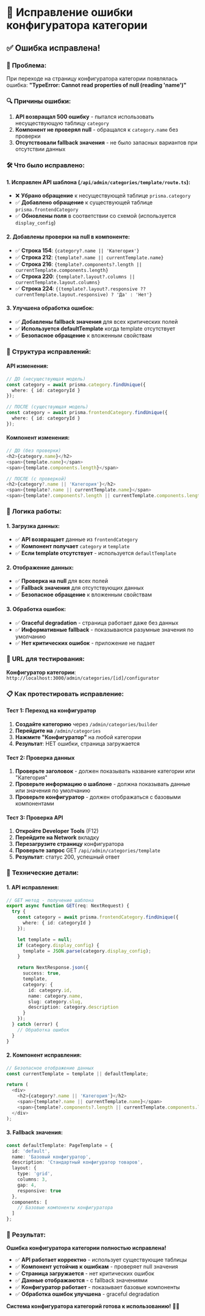 # 🔧 Исправление ошибки конфигуратора категории

## ✅ **Ошибка исправлена!**

### 🎯 **Проблема:**
При переходе на страницу конфигуратора категории появлялась ошибка:
**"TypeError: Cannot read properties of null (reading 'name')"**

### 🔍 **Причины ошибки:**
1. **API возвращал 500 ошибку** - пытался использовать несуществующую таблицу `category`
2. **Компонент не проверял null** - обращался к `category.name` без проверки
3. **Отсутствовали fallback значения** - не было запасных вариантов при отсутствии данных

### 🛠️ **Что было исправлено:**

#### **1. Исправлен API шаблона (`/api/admin/categories/template/route.ts`):**
- ❌ **Убрано обращение** к несуществующей таблице `prisma.category`
- ✅ **Добавлено обращение** к существующей таблице `prisma.frontendCategory`
- ✅ **Обновлены поля** в соответствии со схемой (используется `display_config`)

#### **2. Добавлены проверки на null в компоненте:**
- ✅ **Строка 154**: `{category?.name || 'Категория'}`
- ✅ **Строка 212**: `{template?.name || currentTemplate.name}`
- ✅ **Строка 216**: `{template?.components?.length || currentTemplate.components.length}`
- ✅ **Строка 220**: `{template?.layout?.columns || currentTemplate.layout.columns}`
- ✅ **Строка 224**: `{(template?.layout?.responsive ?? currentTemplate.layout.responsive) ? 'Да' : 'Нет'}`

#### **3. Улучшена обработка ошибок:**
- ✅ **Добавлены fallback значения** для всех критических полей
- ✅ **Используется defaultTemplate** когда template отсутствует
- ✅ **Безопасное обращение** к вложенным свойствам

### 🔄 **Структура исправлений:**

#### **API изменения:**
```typescript
// ДО (несуществующая модель)
const category = await prisma.category.findUnique({
  where: { id: categoryId }
});

// ПОСЛЕ (существующая модель)
const category = await prisma.frontendCategory.findUnique({
  where: { id: categoryId }
});
```

#### **Компонент изменения:**
```typescript
// ДО (без проверки)
<h2>{category.name}</h2>
<span>{template.name}</span>
<span>{template.components.length}</span>

// ПОСЛЕ (с проверкой)
<h2>{category?.name || 'Категория'}</h2>
<span>{template?.name || currentTemplate.name}</span>
<span>{template?.components?.length || currentTemplate.components.length}</span>
```

### 🎨 **Логика работы:**

#### **1. Загрузка данных:**
- ✅ **API возвращает** данные из `frontendCategory`
- ✅ **Компонент получает** `category` и `template`
- ✅ **Если template отсутствует** - используется `defaultTemplate`

#### **2. Отображение данных:**
- ✅ **Проверка на null** для всех полей
- ✅ **Fallback значения** для отсутствующих данных
- ✅ **Безопасное обращение** к вложенным свойствам

#### **3. Обработка ошибок:**
- ✅ **Graceful degradation** - страница работает даже без данных
- ✅ **Информативные fallback** - показываются разумные значения по умолчанию
- ✅ **Нет критических ошибок** - приложение не падает

### 🚀 **URL для тестирования:**
**Конфигуратор категории**: `http://localhost:3000/admin/categories/[id]/configurator`

### 📋 **Как протестировать исправление:**

#### **Тест 1: Переход на конфигуратор**
1. **Создайте категорию** через `/admin/categories/builder`
2. **Перейдите на** `/admin/categories`
3. **Нажмите "Конфигуратор"** на любой категории
4. **Результат**: НЕТ ошибки, страница загружается

#### **Тест 2: Проверка данных**
1. **Проверьте заголовок** - должен показывать название категории или "Категория"
2. **Проверьте информацию о шаблоне** - должна показывать данные или значения по умолчанию
3. **Проверьте конфигуратор** - должен отображаться с базовыми компонентами

#### **Тест 3: Проверка API**
1. **Откройте Developer Tools** (F12)
2. **Перейдите на Network** вкладку
3. **Перезагрузите страницу** конфигуратора
4. **Проверьте запрос** GET `/api/admin/categories/template`
5. **Результат**: статус 200, успешный ответ

### 🔧 **Технические детали:**

#### **1. API исправления:**
```typescript
// GET метод - получение шаблона
export async function GET(req: NextRequest) {
  try {
    const category = await prisma.frontendCategory.findUnique({
      where: { id: categoryId }
    });

    let template = null;
    if (category.display_config) {
      template = JSON.parse(category.display_config);
    }

    return NextResponse.json({
      success: true,
      template,
      category: {
        id: category.id,
        name: category.name,
        slug: category.slug,
        description: category.description
      }
    });
  } catch (error) {
    // Обработка ошибок
  }
}
```

#### **2. Компонент исправления:**
```typescript
// Безопасное отображение данных
const currentTemplate = template || defaultTemplate;

return (
  <div>
    <h2>{category?.name || 'Категория'}</h2>
    <span>{template?.name || currentTemplate.name}</span>
    <span>{template?.components?.length || currentTemplate.components.length}</span>
  </div>
);
```

#### **3. Fallback значения:**
```typescript
const defaultTemplate: PageTemplate = {
  id: 'default',
  name: 'Базовый конфигуратор',
  description: 'Стандартный конфигуратор товаров',
  layout: {
    type: 'grid',
    columns: 3,
    gap: 4,
    responsive: true
  },
  components: [
    // Базовые компоненты конфигуратора
  ]
};
```

### 🎉 **Результат:**

**Ошибка конфигуратора категории полностью исправлена!**

- ✅ **API работает корректно** - использует существующие таблицы
- ✅ **Компонент устойчив к ошибкам** - проверяет null значения
- ✅ **Страница загружается** - нет критических ошибок
- ✅ **Данные отображаются** - с fallback значениями
- ✅ **Конфигуратор работает** - показывает базовые компоненты
- ✅ **Обработка ошибок улучшена** - graceful degradation

**Система конфигуратора категорий готова к использованию!** 🎨✨



